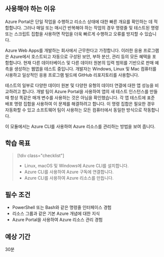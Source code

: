 ## <a name="motivation"></a>사용해야 하는 이유
Azure Portal은 단일 작업을 수행하고 리소스 상태에 대한 빠른 개요를 확인하는 데 적합합니다. 그러나 매일 또는 매시간 반복해야 하는 작업의 경우 명령줄 및 테스트된 명령 또는 스크립트 집합을 사용하면 작업을 더욱 빠르게 수행하고 오류를 방지할 수 있습니다. 

Azure Web Apps를 개발하는 회사에서 근무한다고 가정합니다. 이러한 응용 프로그램은 Azure에서 호스트되고 자동으로 구성된 보안, 부하 분산, 관리 등의 모든 혜택을 포함합니다. 현재 다른 데이터베이스 및 다른 데이터 원본의 입력 범위를 기반으로 판매 예측을 생성하는 웹앱을 테스트 중입니다. 개발자는 Windows, Linux 및 Mac 컴퓨터를 사용하고 일상적인 응용 프로그램 빌드에 GitHub 리포지토리를 사용합니다. 

테스트의 일부로 다양한 데이터 원본 및 다양한 유형의 데이터 연결에 대한 앱 성능을 비교하려고 합니다. 개발 팀이 Azure Portal을 사용하여 앱의 새 테스트 인스턴스를 만들 때 항상 똑같은 매개 변수를 사용하는 것은 아님을 확인했습니다. 각 앱 테스트에 표준 배포 명령 집합을 사용하여 이 문제를 해결하려고 합니다. 이 명령 집합은 필요한 경우 자동화할 수 있고 소프트웨어 팀이 사용하는 모든 컴퓨터에서 동일한 방식으로 작동합니다.

이 모듈에서는 Azure CLI를 사용하여 Azure 리소스를 관리하는 방법을 보여 줍니다. 

## <a name="learning-objectives"></a>학습 목표
> [!div class="checklist"]
> * Linux, macOS 및 Windows에 Azure CLI를 설치합니다.
> * Azure CLI를 사용하여 Azure 구독에 연결합니다.
> * Azure CLI를 사용하여 Azure 리소스를 만듭니다.

## <a name="prerequisites"></a>필수 조건
- PowerShell 또는 Bash와 같은 명령줄 인터페이스 경험
- 리소스 그룹과 같은 기본 Azure 개념에 대한 지식
- Azure Portal을 사용하여 Azure 리소스 관리 경험

## <a name="expected-duration"></a>예상 기간

30분